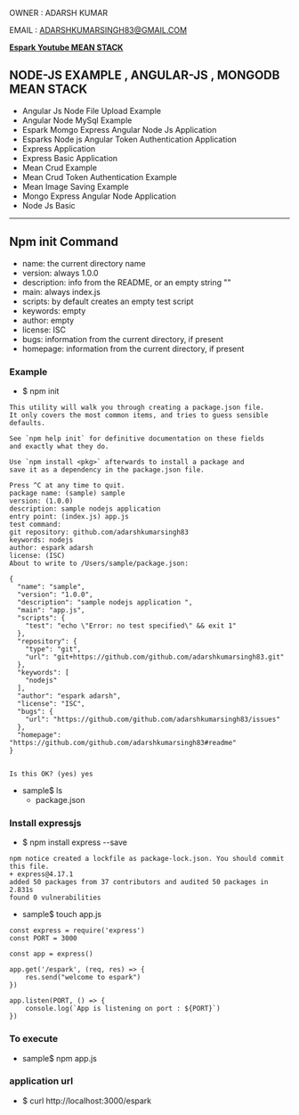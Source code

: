 
OWNER : ADARSH KUMAR 

EMAIL : ADARSHKUMARSINGH83@GMAIL.COM


**[Espark Youtube MEAN STACK ](https://www.youtube.com/playlist?list=PLBH_SvM38ibH1aaaXBmQd6SzXO3TXutLy)**

NODE-JS EXAMPLE , ANGULAR-JS , MONGODB MEAN STACK
---------------------------------------------

- Angular Js Node File Upload Example	
- Angular Node MySql Example	
- Espark Momgo Express Angular Node Js Application	
- Esparks Node js Angular Token Authentication Application
- Express Application	
- Express Basic Application	
- Mean Crud Example	
- Mean Crud Token Authentication Example	
- Mean Image Saving Example
- Mongo Express Angular Node Application	
- Node Js Basic

---

## Npm init Command 
* name: the current directory name
* version: always 1.0.0
* description: info from the README, or an empty string ""
* main: always index.js
* scripts: by default creates an empty test script
* keywords: empty
* author: empty
* license: ISC
* bugs: information from the current directory, if present
* homepage: information from the current directory, if present

### Example 
* $ npm init 
```
This utility will walk you through creating a package.json file.
It only covers the most common items, and tries to guess sensible defaults.

See `npm help init` for definitive documentation on these fields
and exactly what they do.

Use `npm install <pkg>` afterwards to install a package and
save it as a dependency in the package.json file.

Press ^C at any time to quit.
package name: (sample) sample
version: (1.0.0) 
description: sample nodejs application 
entry point: (index.js) app.js
test command: 
git repository: github.com/adarshkumarsingh83
keywords: nodejs
author: espark adarsh 
license: (ISC) 
About to write to /Users/sample/package.json:

{
  "name": "sample",
  "version": "1.0.0",
  "description": "sample nodejs application ",
  "main": "app.js",
  "scripts": {
    "test": "echo \"Error: no test specified\" && exit 1"
  },
  "repository": {
    "type": "git",
    "url": "git+https://github.com/github.com/adarshkumarsingh83.git"
  },
  "keywords": [
    "nodejs"
  ],
  "author": "espark adarsh",
  "license": "ISC",
  "bugs": {
    "url": "https://github.com/github.com/adarshkumarsingh83/issues"
  },
  "homepage": "https://github.com/github.com/adarshkumarsingh83#readme"
}


Is this OK? (yes) yes
```
* sample$ ls 
  * package.json

### Install expressjs 
* $ npm install express --save 
```
npm notice created a lockfile as package-lock.json. You should commit this file.
+ express@4.17.1
added 50 packages from 37 contributors and audited 50 packages in 2.831s
found 0 vulnerabilities
```

* sample$ touch app.js 
```
const express = require('express')
const PORT = 3000

const app = express()

app.get('/espark', (req, res) => {
    res.send("welcome to espark")
})

app.listen(PORT, () => {
    console.log(`App is listening on port : ${PORT}`)
})
```

### To execute 
* sample$ npm app.js 

### application url 
* $ curl http://localhost:3000/espark
